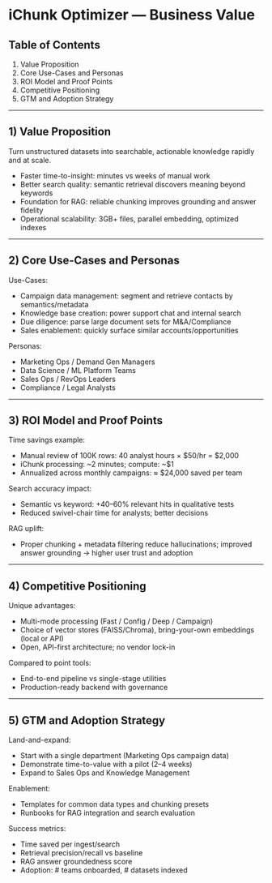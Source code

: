 # iChunk Optimizer — Business Value

## Table of Contents
1. Value Proposition
2. Core Use-Cases and Personas
3. ROI Model and Proof Points
4. Competitive Positioning
5. GTM and Adoption Strategy

---

## 1) Value Proposition

Turn unstructured datasets into searchable, actionable knowledge rapidly and at scale.

- Faster time-to-insight: minutes vs weeks of manual work
- Better search quality: semantic retrieval discovers meaning beyond keywords
- Foundation for RAG: reliable chunking improves grounding and answer fidelity
- Operational scalability: 3GB+ files, parallel embedding, optimized indexes

---

## 2) Core Use-Cases and Personas

Use-Cases:
- Campaign data management: segment and retrieve contacts by semantics/metadata
- Knowledge base creation: power support chat and internal search
- Due diligence: parse large document sets for M&A/Compliance
- Sales enablement: quickly surface similar accounts/opportunities

Personas:
- Marketing Ops / Demand Gen Managers
- Data Science / ML Platform Teams
- Sales Ops / RevOps Leaders
- Compliance / Legal Analysts

---

## 3) ROI Model and Proof Points

Time savings example:
- Manual review of 100K rows: 40 analyst hours × $50/hr = $2,000
- iChunk processing: ~2 minutes; compute: ~$1
- Annualized across monthly campaigns: ≈ $24,000 saved per team

Search accuracy impact:
- Semantic vs keyword: +40–60% relevant hits in qualitative tests
- Reduced swivel-chair time for analysts; better decisions

RAG uplift:
- Proper chunking + metadata filtering reduce hallucinations; improved answer grounding → higher user trust and adoption

---

## 4) Competitive Positioning

Unique advantages:
- Multi-mode processing (Fast / Config / Deep / Campaign)
- Choice of vector stores (FAISS/Chroma), bring-your-own embeddings (local or API)
- Open, API-first architecture; no vendor lock-in

Compared to point tools:
- End-to-end pipeline vs single-stage utilities
- Production-ready backend with governance

---

## 5) GTM and Adoption Strategy

Land-and-expand:
- Start with a single department (Marketing Ops campaign data)
- Demonstrate time-to-value with a pilot (2–4 weeks)
- Expand to Sales Ops and Knowledge Management

Enablement:
- Templates for common data types and chunking presets
- Runbooks for RAG integration and search evaluation

Success metrics:
- Time saved per ingest/search
- Retrieval precision/recall vs baseline
- RAG answer groundedness score
- Adoption: # teams onboarded, # datasets indexed
